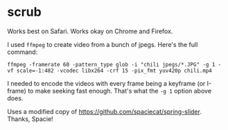 # scrub

Works best on Safari. Works okay on Chrome and Firefox.

I used `ffmpeg` to create video from a bunch of jpegs. Here's the full command: 

`ffmpeg -framerate 60 -pattern_type glob -i "chili jpegs/*.JPG" -g 1 -vf scale=-1:482 -vcodec libx264 -crf 15 -pix_fmt yuv420p chili.mp4`

I needed to encode the videos with every frame being a keyframe (or I-frame) to make seeking fast enough. That's what the `-g 1` option above does.

Uses a modified copy of <https://github.com/spaciecat/spring-slider>. Thanks, Spacie!
